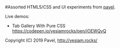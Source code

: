 #Assorted HTML5/CSS and UI experiments from [pavel](http://yesiam.rocks/at_a_glance_of_pavel.pdf).

Live demos:
- Tab Gallery With Pure CSS https://codepen.io/yesiamrocks/pen/jOEWQvQ

Copyright (C) 2019 Pavel, http://yesiam.rocks/
